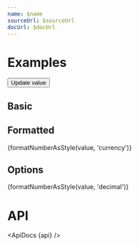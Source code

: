 ```yaml
---
name: $name
sourceUrl: $sourceUrl
docUrl: $docUrl
---
```


<script>
  import api from '$lib/components/TweenedValue.svelte?raw&sveld';
  import ApiDocs from '$lib/components/ApiDocs.svelte';
  import * as easings from 'svelte/easing'

  import AppBar from '$lib/components/AppBar.svelte';
  import Button from '$lib/components/Button.svelte';
  import Preview from '$lib/components/Preview.svelte';
  import TweenedValue from '$lib/components/TweenedValue.svelte';
  import { formatNumberAsStyle } from '$lib/utils/number';

  let value = 0;

  function update() {
    value = Math.random() * 10;
  }
</script>

# Examples

<Button on:click={update}>Update value</Button>

## Basic

<Preview>
  <TweenedValue {value} />
</Preview>

## Formatted

<Preview>
  <TweenedValue {value} let:value>
    {formatNumberAsStyle(value, 'currency')}
  </TweenedValue>
</Preview>

## Options

<Preview>
  <TweenedValue {value} options={{ duration: 1000, easing: easings.expoOut }} let:value>
    {formatNumberAsStyle(value, 'decimal')}
  </TweenedValue>
</Preview>

# API

<ApiDocs {api} />
